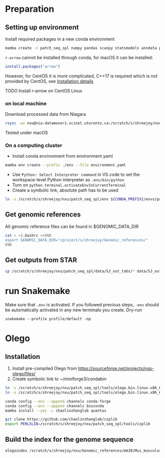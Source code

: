 # Preparation

## Setting up environment
Install required packages in a new conda environment
```bash
mamba create -n patch_seq_spl numpy pandas scanpy statsmodels anndata pytorch::pytorch pyro-ppl scipy cffi scikit-learn tqdm snakemake r-svglite pyarrow
```


`r-arrow` cannot be installed through conda, for macOS it can be installed:
```r
install.packages("arrow")
```
However, for CentOS it is more complicated, C++17 is required which is not provided by CentOS, see [Installation details](https://arrow.apache.org/docs/r/articles/developers/install_details.html)

TODO Install r-arrow on CentOS Linux
### on local machine
Download processed data from Niagara
```bash
rsync -av nxu@nia-datamover1.scinet.utoronto.ca:/scratch/s/shreejoy/nxu/patch_seq_spl/proc/ proc
```
Tested under macOS
### On a computing cluster
- Install conda environment from environment.yaml
```bash
mamba env create --prefix ./env --file environment.yaml
```
- Use `Python: Select Interpreter command` in VS code to set the workspace-level Python interpreter as `.env/bin/python`
- Turn on `python.terminal.activateEnvInCurrentTerminal`
- Create a symbolic link, absolute path has to be used 
```bash
ln -s /scratch/s/shreejoy/nxu/patch_seq_spl/env ${CONDA_PREFIX}/envs/patch_seq_spl
```
## Get genomic references 
All genomic reference files can be found in $GENOMIC_DATA_DIR
```bash
cat > ~/.bashrc <<END
export GENOMIC_DATA_DIR="/project/s/shreejoy/Genomic_references/"
END
```
## Get outputs from STAR
```bash
cp /scratch/s/shreejoy/nxu/patch_seq_spl/data/SJ_out_tabs/* data/SJ_out_tabs/
```
# run Snakemake
Make sure that `.env` is activated. If you followed previous steps, `.env` should be automatically activated in any new terminals you create.
Dry-run
```
snakemake --profile profile/default -np
```

# Olego
## Installation
1. Install pre-compiled Olego from https://sourceforge.net/projects/ngs-olego/files/
2. Create symbolic link to ~/miniforge3/condabin
```bash
ln -s /scratch/s/shreejoy/nxu/patch_seq_spl/tools/olego.bin.linux.x86_64.v1.1.5/olego /scratch/s/shreejoy/nxu/patch_seq_spl/env/bin/
ln -s /scratch/s/shreejoy/nxu/patch_seq_spl/tools/olego.bin.linux.x86_64.v1.1.5/olegoindex /scratch/s/shreejoy/nxu/patch_seq_spl/env/bin/
```

```bash
conda config --env --append channels conda-forge
conda config --env --append channels bioconda
mamba install --yes -c chaolinzhanglab quantas
```

```bash
git clone https://github.com/chaolinzhanglab/czplib
export PERL5LIB=/scratch/s/shreejoy/nxu/patch_seq_spl/tools/czplib
```
## Build the index for the genome sequence
```bash
olegoindex /scratch/s/shreejoy/nxu/Genomic_references/mm39/Mus_musculus.GRCm39.dna.primary_assembly.fa -p proc/
```
